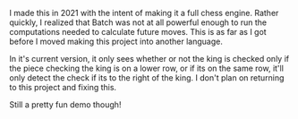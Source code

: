 I made this in 2021 with the intent of making it a full chess engine.
Rather quickly, I realized that Batch was not at all powerful enough
to run the computations needed to calculate future moves. This is as
far as I got before I moved making this project into another language.

In it's current version, it only sees whether or not the king is
checked only if the piece checking the king is on a lower row, or if
its on the same row, it'll only detect the check if its to the right
of the king. I don't plan on returning to this project and fixing this.

Still a pretty fun demo though!